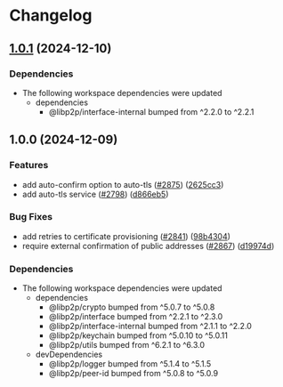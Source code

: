 # Changelog

## [1.0.1](https://github.com/libp2p/js-libp2p/compare/auto-tls-v1.0.0...auto-tls-v1.0.1) (2024-12-10)


### Dependencies

* The following workspace dependencies were updated
  * dependencies
    * @libp2p/interface-internal bumped from ^2.2.0 to ^2.2.1

## 1.0.0 (2024-12-09)


### Features

* add auto-confirm option to auto-tls ([#2875](https://github.com/libp2p/js-libp2p/issues/2875)) ([2625cc3](https://github.com/libp2p/js-libp2p/commit/2625cc323b77ed4843d200a3b7022f80eba2e8f8))
* add auto-tls service ([#2798](https://github.com/libp2p/js-libp2p/issues/2798)) ([d866eb5](https://github.com/libp2p/js-libp2p/commit/d866eb5bb8269485364c233119331ca073ff1343))


### Bug Fixes

* add retries to certificate provisioning ([#2841](https://github.com/libp2p/js-libp2p/issues/2841)) ([98b4304](https://github.com/libp2p/js-libp2p/commit/98b43045cb4786defc74e21c637489109377ea35))
* require external confirmation of public addresses ([#2867](https://github.com/libp2p/js-libp2p/issues/2867)) ([d19974d](https://github.com/libp2p/js-libp2p/commit/d19974d93a1015acfca95c2155dbcffc5fd6a6c0))


### Dependencies

* The following workspace dependencies were updated
  * dependencies
    * @libp2p/crypto bumped from ^5.0.7 to ^5.0.8
    * @libp2p/interface bumped from ^2.2.1 to ^2.3.0
    * @libp2p/interface-internal bumped from ^2.1.1 to ^2.2.0
    * @libp2p/keychain bumped from ^5.0.10 to ^5.0.11
    * @libp2p/utils bumped from ^6.2.1 to ^6.3.0
  * devDependencies
    * @libp2p/logger bumped from ^5.1.4 to ^5.1.5
    * @libp2p/peer-id bumped from ^5.0.8 to ^5.0.9
